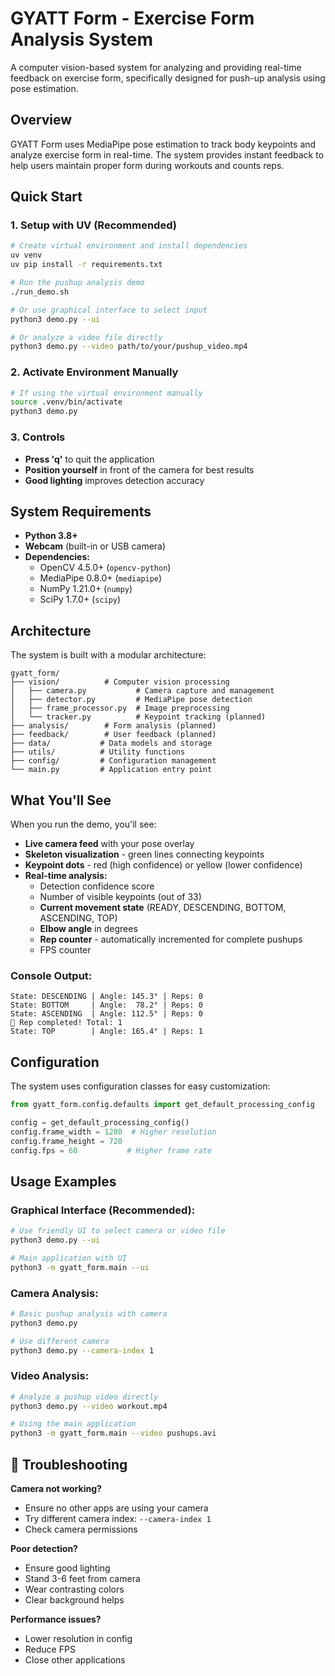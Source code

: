 # GYATT Form - Exercise Form Analysis System

A computer vision-based system for analyzing and providing real-time feedback on exercise form, specifically designed for push-up analysis using pose estimation.

## Overview

GYATT Form uses MediaPipe pose estimation to track body keypoints and analyze exercise form in real-time. The system provides instant feedback to help users maintain proper form during workouts and counts reps.



## Quick Start

### 1. Setup with UV (Recommended)
```bash
# Create virtual environment and install dependencies
uv venv
uv pip install -r requirements.txt

# Run the pushup analysis demo
./run_demo.sh

# Or use graphical interface to select input
python3 demo.py --ui

# Or analyze a video file directly
python3 demo.py --video path/to/your/pushup_video.mp4
```
### 2. Activate Environment Manually
```bash
# If using the virtual environment manually
source .venv/bin/activate
python3 demo.py
```

### 3. Controls
- **Press 'q'** to quit the application
- **Position yourself** in front of the camera for best results
- **Good lighting** improves detection accuracy

## System Requirements

- **Python 3.8+**
- **Webcam** (built-in or USB camera)
- **Dependencies:**
  - OpenCV 4.5.0+ (`opencv-python`)
  - MediaPipe 0.8.0+ (`mediapipe`) 
  - NumPy 1.21.0+ (`numpy`)
  - SciPy 1.7.0+ (`scipy`)

## Architecture

The system is built with a modular architecture:

```
gyatt_form/
├── vision/          # Computer vision processing
│   ├── camera.py           # Camera capture and management
│   ├── detector.py         # MediaPipe pose detection  
│   ├── frame_processor.py  # Image preprocessing
│   └── tracker.py          # Keypoint tracking (planned)
├── analysis/        # Form analysis (planned)
├── feedback/        # User feedback (planned)  
├── data/           # Data models and storage
├── utils/          # Utility functions
├── config/         # Configuration management
└── main.py         # Application entry point
```

## What You'll See

When you run the demo, you'll see:
- **Live camera feed** with your pose overlay
- **Skeleton visualization** - green lines connecting keypoints
- **Keypoint dots** - red (high confidence) or yellow (lower confidence)
- **Real-time analysis:**
  - Detection confidence score
  - Number of visible keypoints (out of 33)
  - **Current movement state** (READY, DESCENDING, BOTTOM, ASCENDING, TOP)
  - **Elbow angle** in degrees
  - **Rep counter** - automatically incremented for complete pushups
  - FPS counter

### Console Output:
```
State: DESCENDING | Angle: 145.3° | Reps: 0
State: BOTTOM     | Angle:  78.2° | Reps: 0  
State: ASCENDING  | Angle: 112.5° | Reps: 0
🎉 Rep completed! Total: 1
State: TOP        | Angle: 165.4° | Reps: 1
```

## Configuration

The system uses configuration classes for easy customization:

```python
from gyatt_form.config.defaults import get_default_processing_config

config = get_default_processing_config()
config.frame_width = 1280  # Higher resolution
config.frame_height = 720
config.fps = 60           # Higher frame rate
```

## Usage Examples

### Graphical Interface (Recommended):
```bash
# Use friendly UI to select camera or video file
python3 demo.py --ui

# Main application with UI
python3 -m gyatt_form.main --ui
```

### Camera Analysis:
```bash
# Basic pushup analysis with camera
python3 demo.py

# Use different camera
python3 demo.py --camera-index 1
```

### Video Analysis:
```bash
# Analyze a pushup video directly
python3 demo.py --video workout.mp4

# Using the main application
python3 -m gyatt_form.main --video pushups.avi
```

## 📝 Troubleshooting

**Camera not working?**
- Ensure no other apps are using your camera
- Try different camera index: `--camera-index 1`
- Check camera permissions

**Poor detection?**
- Ensure good lighting
- Stand 3-6 feet from camera
- Wear contrasting colors
- Clear background helps

**Performance issues?**
- Lower resolution in config
- Reduce FPS
- Close other applications